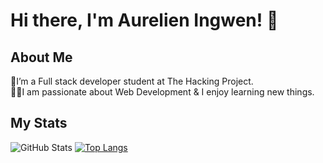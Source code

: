 # **Hi there, I'm Aurelien Ingwen! :wave:**


## **About Me**

🌱I’m a Full stack developer student at The Hacking Project.  
👨‍💻I am passionate about Web Development & I enjoy learning new things.

## **My Stats**

![GitHub Stats](https://github-readme-stats.vercel.app/api?username=Aurelien1997&theme=radical)
[![Top Langs](https://github-readme-stats.vercel.app/api/top-langs/?username=Aurelien1997&layout=compact)](https://github.com/Aurelien1997/github-readme-stats)
